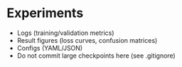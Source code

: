 # Experiments

- Logs (training/validation metrics)
- Result figures (loss curves, confusion matrices)
- Configs (YAML/JSON)
- Do not commit large checkpoints here (see .gitignore)

